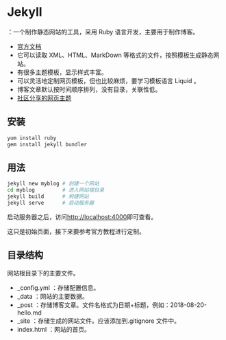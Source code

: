 # Jekyll

：一个制作静态网站的工具，采用 Ruby 语言开发，主要用于制作博客。
- [官方文档](https://jekyllrb.com/docs/)
- 它可以读取 XML、HTML、MarkDown 等格式的文件，按照模板生成静态网站。
- 有很多主题模板，显示样式丰富。
- 可以灵活地定制网页模板，但也比较麻烦，要学习模板语言 Liquid 。
- 博客文章默认按时间顺序排列，没有目录，关联性低。
- [社区分享的网页主题](http://jekyllthemes.org/)

## 安装

```sh
yum install ruby
gem install jekyll bundler
```

## 用法

```sh
jekyll new myblog # 创建一个网站
cd myblog         # 进入网站根目录
jekyll build      # 构建网站
jekyll serve      # 启动服务器
```

启动服务器之后，访问<http://localhost:4000>即可查看。

这只是初始页面，接下来要参考官方教程进行定制。

## 目录结构

网站根目录下的主要文件。
- _config.yml ：存储配置信息。
- _data ：网站的主要数据。
- _post ：存储博客文章。文件名格式为日期+标题，例如：2018-08-20-hello.md
- _site ：存储生成的网站文件。应该添加到.gitignore 文件中。
- index.html ：网站的首页。
